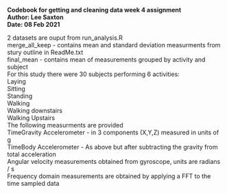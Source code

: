 **Codebook for getting and cleaning data week 4 assignment**  
**Author: Lee Saxton**  
**Date: 08 Feb 2021**  

2 datasets are ouput from run_analysis.R  
merge_all_keep - contains mean and standard deviation measurments from stury outline in ReadMe.txt  
final_mean - contains mean of measurements grouped by activity and subject  
For this study there were 30 subjects performing 6 activities:  
Laying  
Sitting  
Standing  
Walking  
Walking downstairs  
Walking Upstairs  
The following measurments are provided  
TimeGravity Accelerometer - in 3 components (X,Y,Z) measured in units of g  
TimeBody Accelerometer - As above but after subtracting the gravity from total acceleration  
Angular velocity measurements obtained from gyroscope, units are radians / s  
Frequency domain measurements are obtained by applying a FFT to the time sampled data  